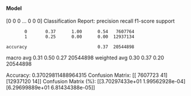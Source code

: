 #### Model
[0 0 0 ... 0 0 0]
Classification Report:
              precision    recall  f1-score   support

           0       0.37      1.00      0.54   7607764
           1       0.25      0.00      0.00  12937134

    accuracy                           0.37  20544898
   macro avg       0.31      0.50      0.27  20544898
weighted avg       0.30      0.37      0.20  20544898

Accuracy: 0.37029811488964315
Confusion Matrix:
[[ 7607723       41]
 [12937120       14]]
Confusion Matrix (%):
[[3.70297433e+01 1.99562928e-04]
 [6.29699889e+01 6.81434388e-05]]

